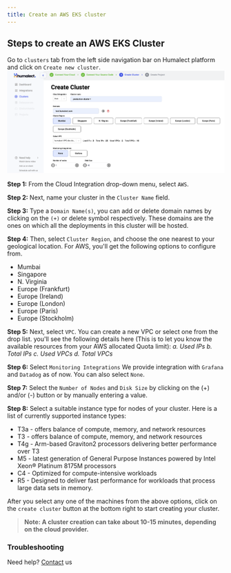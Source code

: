 ```yaml
---
title: Create an AWS EKS cluster
---
```


## Steps to create an AWS EKS Cluster
Go to `clusters` tab from the left side navigation bar on Humalect platform and click on `Create new cluster`.
![aws-cluster-creation](./../../static/img/aws-cluster-creation.png)


**Step 1:** From the Cloud Integration drop-down menu, select `AWS`.

**Step 2:** Next, name your cluster in the `Cluster Name` field.

**Step 3:** Type a `Domain Name(s)`, you can add or delete domain names by clicking on the `(+)` or delete symbol respectively. These domains are the ones on which all the deployments in this cluster will be hosted.

**Step 4:** Then, select `Cluster Region`, and choose the one nearest to your geological location. For AWS, you'll get the following options to configure from.

- Mumbai
- Singapore
- N. Virginia
- Europe (Frankfurt)
- Europe (Ireland)
- Europe (London)
- Europe (Paris)
- Europe (Stockholm)

**Step 5:** Next, select `VPC`. You can create a new VPC or select one from the drop list.
	you'll see the following details here (This is to let you know the available resources from your AWS allocated Quota limit):
	*a. Used IPs
	b. Total IPs
	c. Used VPCs
	d.  Total VPCs*


**Step 6:** Select `Monitoring Integrations` We provide integration with `Grafana` and `Datadog` as of now. You can also select `None`.

**Step 7:** Select the `Number of Nodes` and `Disk Size` by clicking on the (+) and/or (-) button or by manually entering a value.

**Step 8:** Select a suitable instance type for nodes of your cluster. Here is a list of currently supported instance types:
- T3a - offers balance of compute, memory, and network resources
- T3 - offers balance of compute, memory, and network resources
- T4g - Arm-based Graviton2 processors delivering better performance over T3
- M5 - latest generation of General Purpose Instances powered by Intel Xeon® Platinum 8175M processors
- C4 - Optimized for compute-intensive workloads
- R5 - Designed to deliver fast performance for workloads that process large data sets in memory.

<!---
## Select a Virtual Machine:

### 1. T3a Instances
Offer a balance of compute, memory, and network resources for a broad spectrum of general-purpose workloads including micro-services, low-latency interactive applications, small and medium databases, virtual desktops, development environments, code repositories, and business-critical applications.

<img src="/aws/aws-t3a.png" width=75%>



### 2. T3 Instances
Offer a balance of compute, memory, and network resources and are designed for applications with moderate CPU usage that experience temporary spikes in use.

<img src="/aws/aws-t3.png" width=75%>

### 3. T4g Instances
Offers a balance of compute, memory, and network resources for a broad spectrum of general-purpose workloads including large-scale micro-services, small and medium databases, virtual desktops, and business-critical applications.

<img src="/aws/aws-t4g.png" width=75%>

### 4. M5 Instances
This family provides a balance of computing, memory, and network resources, and is a good choice for many applications.

<img src="/aws/aws-m5.png" width=75%>

### 5. C4 Instances
Instances are optimized for compute-intensive workloads and deliver very cost-effective high performance at a low price-per-compute ratio.


<img src="/aws/aws-c4.png" width=75%>

### 6. R5 Instances
Memory-optimized instances are designed to deliver fast performance for workloads that process large data sets in memory.

<img src="/aws/aws-r5.png" width=75%>
-->

After you select any one of the machines from the above options, click on the `create cluster` button at the bottom right to start creating your cluster.

> **Note: A cluster creation can take about 10-15 minutes, depending on the cloud provider.**


### Troubleshooting
Need help? [Contact](./../Contact-us/reach-out-to-us) us
